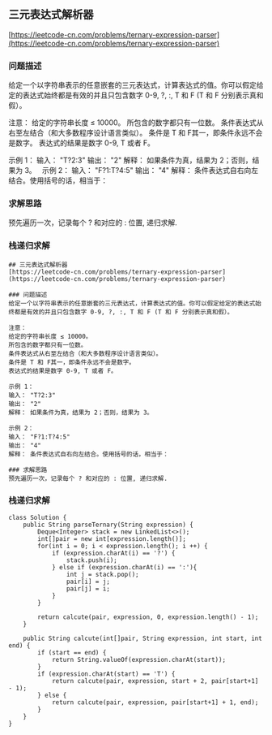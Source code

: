 ## 三元表达式解析器
[https://leetcode-cn.com/problems/ternary-expression-parser](https://leetcode-cn.com/problems/ternary-expression-parser)

### 问题描述
给定一个以字符串表示的任意嵌套的三元表达式，计算表达式的值。你可以假定给定的表达式始终都是有效的并且只包含数字 0-9, ?, :, T 和 F (T 和 F 分别表示真和假）。

注意：
给定的字符串长度 ≤ 10000。
所包含的数字都只有一位数。
条件表达式从右至左结合（和大多数程序设计语言类似）。
条件是 T 和 F其一，即条件永远不会是数字。
表达式的结果是数字 0-9, T 或者 F。

示例 1：
输入： "T?2:3"
输出： "2"
解释： 如果条件为真，结果为 2；否则，结果为 3。
 
示例 2：
输入： "F?1:T?4:5"
输出： "4"
解释： 条件表达式自右向左结合。使用括号的话，相当于：

### 求解思路
预先遍历一次，记录每个 ? 和对应的 : 位置, 递归求解.

### 栈递归求解
```
## 三元表达式解析器
[https://leetcode-cn.com/problems/ternary-expression-parser](https://leetcode-cn.com/problems/ternary-expression-parser)

### 问题描述
给定一个以字符串表示的任意嵌套的三元表达式，计算表达式的值。你可以假定给定的表达式始终都是有效的并且只包含数字 0-9, ?, :, T 和 F (T 和 F 分别表示真和假）。

注意：
给定的字符串长度 ≤ 10000。
所包含的数字都只有一位数。
条件表达式从右至左结合（和大多数程序设计语言类似）。
条件是 T 和 F其一，即条件永远不会是数字。
表达式的结果是数字 0-9, T 或者 F。

示例 1：
输入： "T?2:3"
输出： "2"
解释： 如果条件为真，结果为 2；否则，结果为 3。
 
示例 2：
输入： "F?1:T?4:5"
输出： "4"
解释： 条件表达式自右向左结合。使用括号的话，相当于：

### 求解思路
预先遍历一次，记录每个 ? 和对应的 : 位置, 递归求解.
```
### 栈递归求解

```
class Solution {
    public String parseTernary(String expression) {
        Deque<Integer> stack = new LinkedList<>();
        int[]pair = new int[expression.length()];
        for(int i = 0; i < expression.length(); i ++) {
            if (expression.charAt(i) == '?') {
                stack.push(i);
            } else if (expression.charAt(i) == ':'){
                int j = stack.pop();
                pair[i] = j;
                pair[j] = i;
            }
        }  

        return calcute(pair, expression, 0, expression.length() - 1);
    }

    public String calcute(int[]pair, String expression, int start, int end) {
        if (start == end) {
            return String.valueOf(expression.charAt(start));
        }
        if (expression.charAt(start) == 'T') {
            return calcute(pair, expression, start + 2, pair[start+1] - 1);
        } else {
            return calcute(pair, expression, pair[start+1] + 1, end);
        }
    }
}
```
